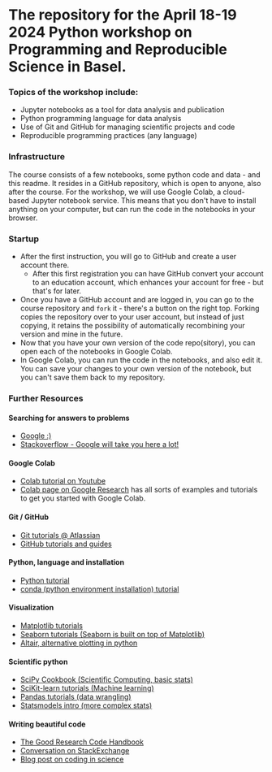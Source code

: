 # The repository for the April 18-19 2024 Python workshop on Programming and Reproducible Science in Basel.

### Topics of the workshop include:
- Jupyter notebooks as a tool for data analysis and publication
- Python programming language for data analysis
- Use of Git and GitHub for managing scientific projects and code
- Reproducible programming practices (any language)

### Infrastructure
The course consists of a few notebooks, some python code and data - and this readme. It resides in a GitHub repository, which is open to anyone, also after the course.
For the workshop, we will use Google Colab, a cloud-based Jupyter notebook service. This means that you don't have to install anything on your computer, but can run the code in the notebooks in your browser.

### Startup
- After the first instruction, you will go to GitHub and create a user account there.
  - After this first registration you can have GitHub convert your account to an education account, which enhances your account for free - but that's for later.
- Once you have a GitHub account and are logged in, you can go to the course repository and `fork` it - there's a button on the right top. Forking copies the repository over to your user account, but instead of just copying, it retains the possibility of automatically recombining your version and mine in the future.
- Now that you have your own version of the code repo(sitory), you can open each of the notebooks in Google Colab.
- In Google Colab, you can run the code in the notebooks, and also edit it. You can save your changes to your own version of the notebook, but you can't save them back to my repository.



### Further Resources

#### Searching for answers to problems
- [Google :)](https://www.google.com)
- [Stackoverflow - Google will take you here a lot!](https://stackoverflow.com)

#### Google Colab
- [Colab tutorial on Youtube](https://youtu.be/inN8seMm7UI)
- [Colab page on Google Research](https://colab.research.google.com) has all sorts of examples and tutorials to get you started with Google Colab.

#### Git / GitHub
- [Git tutorials @ Atlassian](https://www.atlassian.com/git/tutorials)
- [GitHub tutorials and guides](https://guides.github.com/activities/hello-world/)

#### Python, language and installation
- [Python tutorial](https://docs.python.org/3/tutorial/)
- [conda (python environment installation) tutorial](https://conda.io/docs/user-guide/getting-started.html)

#### Visualization
- [Matplotlib tutorials](https://matplotlib.org/tutorials/index.html)
- [Seaborn tutorials (Seaborn is built on top of Matplotlib)](https://seaborn.pydata.org/tutorial.html)
- [Altair, alternative plotting in python](https://altair-viz.github.io)

#### Scientific python
- [SciPy Cookbook (Scientific Computing, basic stats)](https://scipy-cookbook.readthedocs.io)
- [SciKit-learn tutorials (Machine learning)](http://scikit-learn.org/stable/tutorial/index.html)
- [Pandas tutorials (data wrangling)](https://www.datacamp.com/community/tutorials/pandas-tutorial-dataframe-python)
- [Statsmodels intro (more complex stats)](https://www.statsmodels.org/stable/index.html)

#### Writing beautiful code
- [The Good Research Code Handbook](https://goodresearch.dev)
- [Conversation on StackExchange](https://softwareengineering.stackexchange.com/questions/373633/programming-cleanly-when-writing-scientific-code)
- [Blog post on coding in science](http://alexanderganderson.github.io/code/2016/10/12/coding_tips.html)